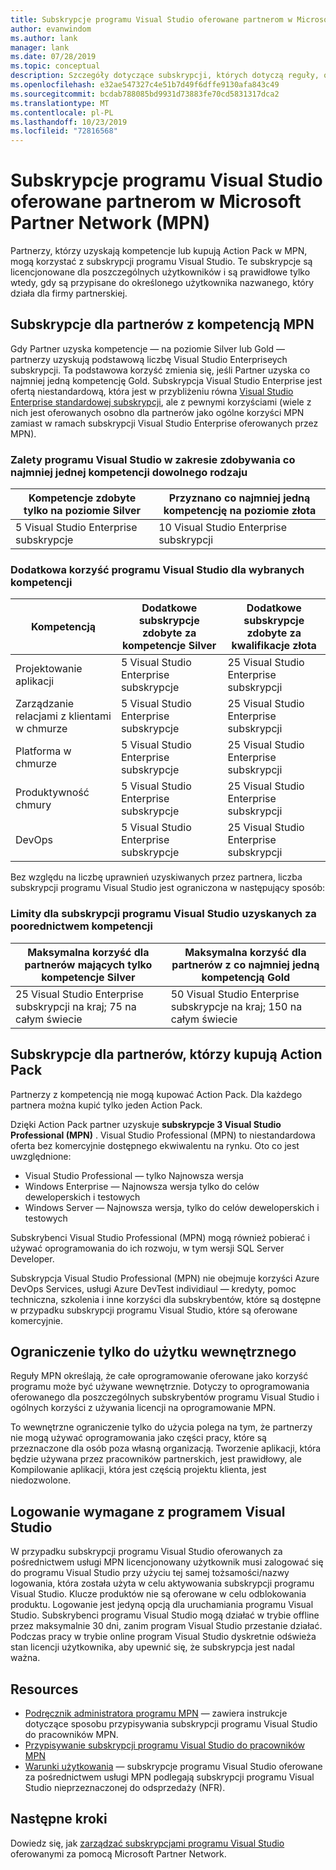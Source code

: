 ```yaml
---
title: Subskrypcje programu Visual Studio oferowane partnerom w Microsoft Partner Network (MPN)
author: evanwindom
ms.author: lank
manager: lank
ms.date: 07/28/2019
ms.topic: conceptual
description: Szczegóły dotyczące subskrypcji, których dotyczą reguły, oraz liczbę subskrypcji oferowanych w programie MPN.
ms.openlocfilehash: e32ae547327c4e51b7d49f6dffe9130afa843c49
ms.sourcegitcommit: bcdab788085bd9931d73883fe70cd5831317dca2
ms.translationtype: MT
ms.contentlocale: pl-PL
ms.lasthandoff: 10/23/2019
ms.locfileid: "72816568"
---
```

# <a name="visual-studio-subscriptions-offered-to-partners-in-the-microsoft-partner-network-mpn"></a>Subskrypcje programu Visual Studio oferowane partnerom w Microsoft Partner Network (MPN)

Partnerzy, którzy uzyskają kompetencje lub kupują Action Pack w MPN, mogą korzystać z subskrypcji programu Visual Studio. Te subskrypcje są licencjonowane dla poszczególnych użytkowników i są prawidłowe tylko wtedy, gdy są przypisane do określonego użytkownika nazwanego, który działa dla firmy partnerskiej.

## <a name="subscriptions-for-partners-with-an-mpn-competency"></a>Subskrypcje dla partnerów z kompetencją MPN

Gdy Partner uzyska kompetencje — na poziomie Silver lub Gold — partnerzy uzyskują podstawową liczbę Visual Studio Enterpriseych subskrypcji. Ta podstawowa korzyść zmienia się, jeśli Partner uzyska co najmniej jedną kompetencję Gold. Subskrypcja Visual Studio Enterprise jest ofertą niestandardową, która jest w przybliżeniu równa [Visual Studio Enterprise standardowej subskrypcji](https://visualstudio.microsoft.com/vs/pricing/), ale z pewnymi korzyściami (wiele z nich jest oferowanych osobno dla partnerów jako ogólne korzyści MPN zamiast w ramach subskrypcji Visual Studio Enterprise oferowanych przez MPN).

### <a name="core-visual-studio-benefit-for-earning-at-least-one-competency-of-any-kind"></a>Zalety programu Visual Studio w zakresie zdobywania co najmniej jednej kompetencji dowolnego rodzaju

| Kompetencje zdobyte tylko na poziomie Silver               | Przyznano co najmniej jedną kompetencję na poziomie złota   |
|------------------------------------------------------------|----------------------------------------------------|
| 5 Visual Studio Enterprise subskrypcje                   | 10 Visual Studio Enterprise subskrypcji          |

### <a name="additional-visual-studio-benefit-for-select-competencies"></a>Dodatkowa korzyść programu Visual Studio dla wybranych kompetencji

| Kompetencją                                  | Dodatkowe subskrypcje zdobyte za kompetencje **Silver** | Dodatkowe subskrypcje zdobyte za kwalifikacje **złota** |
|---------------------------------------------|-----------------------------------------------------------|---------------------------------------------------------|
| Projektowanie aplikacji                     | 5 Visual Studio Enterprise subskrypcje                  | 25 Visual Studio Enterprise subskrypcji               |
| Zarządzanie relacjami z klientami w chmurze      | 5 Visual Studio Enterprise subskrypcje                  | 25 Visual Studio Enterprise subskrypcji               |
| Platforma w chmurze                              | 5 Visual Studio Enterprise subskrypcje                  | 25 Visual Studio Enterprise subskrypcji               |
| Produktywność chmury                          | 5 Visual Studio Enterprise subskrypcje                  | 25 Visual Studio Enterprise subskrypcji               |
| DevOps                                      | 5 Visual Studio Enterprise subskrypcje                  | 25 Visual Studio Enterprise subskrypcji                |

Bez względu na liczbę uprawnień uzyskiwanych przez partnera, liczba subskrypcji programu Visual Studio jest ograniczona w następujący sposób:

### <a name="limits-for-visual-studio-subscriptions-earned-through-competencies"></a>Limity dla subskrypcji programu Visual Studio uzyskanych za poorednictwem kompetencji

| Maksymalna korzyść dla partnerów mających tylko kompetencje Silver                   | Maksymalna korzyść dla partnerów z co najmniej jedną kompetencją Gold               |
|------------------------------------------------------------------------------|------------------------------------------------------------------------------|
| 25 Visual Studio Enterprise subskrypcji na kraj; 75 na całym świecie          | 50 Visual Studio Enterprise subskrypcje na kraj; 150 na całym świecie         |

## <a name="subscriptions-for-partners-purchasing-the-action-pack"></a>Subskrypcje dla partnerów, którzy kupują Action Pack

Partnerzy z kompetencją nie mogą kupować Action Pack. Dla każdego partnera można kupić tylko jeden Action Pack.

Dzięki Action Pack partner uzyskuje **subskrypcje 3 Visual Studio Professional (MPN)** . Visual Studio Professional (MPN) to niestandardowa oferta bez komercyjnie dostępnego ekwiwalentu na rynku. Oto co jest uwzględnione:

- Visual Studio Professional — tylko Najnowsza wersja
- Windows Enterprise — Najnowsza wersja tylko do celów deweloperskich i testowych
- Windows Server — Najnowsza wersja, tylko do celów deweloperskich i testowych

Subskrybenci Visual Studio Professional (MPN) mogą również pobierać i używać oprogramowania do ich rozwoju, w tym wersji SQL Server Developer.

Subskrypcja Visual Studio Professional (MPN) nie obejmuje korzyści Azure DevOps Services, usługi Azure DevTest individiaul — kredyty, pomoc techniczna, szkolenia i inne korzyści dla subskrybentów, które są dostępne w przypadku subskrypcji programu Visual Studio, które są oferowane komercyjnie.

## <a name="internal-use-only-restriction"></a>Ograniczenie tylko do użytku wewnętrznego

Reguły MPN określają, że całe oprogramowanie oferowane jako korzyść programu może być używane wewnętrznie. Dotyczy to oprogramowania oferowanego dla poszczególnych subskrybentów programu Visual Studio i ogólnych korzyści z używania licencji na oprogramowanie MPN.

To wewnętrzne ograniczenie tylko do użycia polega na tym, że partnerzy nie mogą używać oprogramowania jako części pracy, które są przeznaczone dla osób poza własną organizacją. Tworzenie aplikacji, która będzie używana przez pracowników partnerskich, jest prawidłowy, ale Kompilowanie aplikacji, która jest częścią projektu klienta, jest niedozwolone.

## <a name="sign-in-required-with-visual-studio"></a>Logowanie wymagane z programem Visual Studio

W przypadku subskrypcji programu Visual Studio oferowanych za pośrednictwem usługi MPN licencjonowany użytkownik musi zalogować się do programu Visual Studio przy użyciu tej samej tożsamości/nazwy logowania, która została użyta w celu aktywowania subskrypcji programu Visual Studio. Klucze produktów nie są oferowane w celu odblokowania produktu. Logowanie jest jedyną opcją dla uruchamiania programu Visual Studio. Subskrybenci programu Visual Studio mogą działać w trybie offline przez maksymalnie 30 dni, zanim program Visual Studio przestanie działać. Podczas pracy w trybie online program Visual Studio dyskretnie odświeża stan licencji użytkownika, aby upewnić się, że subskrypcja jest nadal ważna.

## <a name="resources"></a>Resources

- [Podręcznik administratora programu MPN](https://assets.microsoft.com/en-us/Program-Administrator-Guide-to-Software-and-Online-Services-Benefits_1.pdf) — zawiera instrukcje dotyczące sposobu przypisywania subskrypcji programu Visual Studio do pracowników MPN.
- [Przypisywanie subskrypcji programu Visual Studio do pracowników MPN](manage-mpn-subscriptions.md)
- [Warunki użytkowania](http://www.microsoft.com/useterms/) — subskrypcje programu Visual Studio oferowane za pośrednictwem usługi MPN podlegają subskrypcji programu Visual Studio nieprzeznaczonej do odsprzedaży (NFR).

## <a name="next-steps"></a>Następne kroki

Dowiedz się, jak [zarządzać subskrypcjami programu Visual Studio](manage-mpn-subscriptions.md) oferowanymi za pomocą Microsoft Partner Network.
